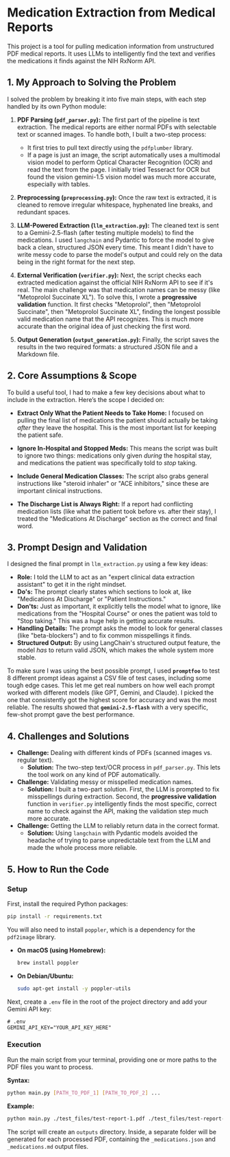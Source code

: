 # Medication Extraction from Medical Reports

This project is a tool for pulling medication information from unstructured PDF medical reports. It uses LLMs to intelligently find the text and verifies the medications it finds against the NIH RxNorm API.

## 1. My Approach to Solving the Problem

I solved the problem by breaking it into five main steps, with each step handled by its own Python module:

1.  **PDF Parsing (`pdf_parser.py`):** The first part of the pipeline is text extraction. The medical reports are either normal PDFs with selectable text or scanned images. To handle both, I built a two-step process:
    * It first tries to pull text directly using the `pdfplumber` library.
    * If a page is just an image, the script automatically uses a multimodal vision model to perform Optical Character Recognition (OCR) and read the text from the page. I initially tried Tesseract for OCR but found the vision gemini-1.5 vision model was much more accurate, especially with tables.

2.  **Preprocessing (`preprocessing.py`):** Once the raw text is extracted, it is cleaned to remove irregular whitespace, hyphenated line breaks, and redundant spaces.

3.  **LLM-Powered Extraction (`llm_extraction.py`):** The cleaned text is sent to a Gemini-2.5-flash (after testing multiple models) to find the medications. I used `langchain` and Pydantic to force the model to give back a clean, structured JSON every time. This meant I didn't have to write messy code to parse the model's output and could rely on the data being in the right format for the next step.

4.  **External Verification (`verifier.py`):** Next, the script checks each extracted medication against the official NIH RxNorm API to see if it's real. The main challenge was that medication names can be messy (like "Metoprolol Succinate XL"). To solve this, I wrote a **progressive validation** function. It first checks "Metoprolol", then "Metoprolol Succinate", then "Metoprolol Succinate XL", finding the longest possible valid medication name that the API recognizes. This is much more accurate than the original idea of just checking the first word.

5.  **Output Generation (`output_generation.py`):** Finally, the script saves the results in the two required formats: a structured JSON file and a Markdown file.

## 2. Core Assumptions & Scope

To build a useful tool, I had to make a few key decisions about what to include in the extraction. Here’s the scope I decided on:

* **Extract Only What the Patient Needs to Take Home:** I focused on pulling the final list of medications the patient should actually be taking *after* they leave the hospital. This is the most important list for keeping the patient safe.

* **Ignore In-Hospital and Stopped Meds:** This means the script was built to ignore two things: medications only given *during* the hospital stay, and medications the patient was specifically told to *stop* taking.

* **Include General Medication Classes:** The script also grabs general instructions like "steroid inhaler" or "ACE inhibitors," since these are important clinical instructions.

* **The Discharge List is Always Right:** If a report had conflicting medication lists (like what the patient took before vs. after their stay), I treated the "Medications At Discharge" section as the correct and final word.

## 3. Prompt Design and Validation

I designed the final prompt in `llm_extraction.py` using a few key ideas:

* **Role:** I told the LLM to act as an "expert clinical data extraction assistant" to get it in the right mindset.
* **Do's:** The prompt clearly states which sections to look at, like "Medications At Discharge" or "Patient Instructions."
* **Don'ts:** Just as important, it explicitly tells the model what to ignore, like medications from the "Hospital Course" or ones the patient was told to "Stop taking." This was a huge help in getting accurate results.
* **Handling Details:** The prompt asks the model to look for general classes (like "beta-blockers") and to fix common misspellings it finds.
* **Structured Output:** By using LangChain's structured output feature, the model *has* to return valid JSON, which makes the whole system more stable.

To make sure I was using the best possible prompt, I used **`promptfoo`** to test 8 different prompt ideas against a CSV file of test cases, including some tough edge cases. This let me get real numbers on how well each prompt worked with different models (like GPT, Gemini, and Claude). I picked the one that consistently got the highest score for accuracy and was the most reliable. The results showed that **`gemini-2.5-flash`** with a very specific, few-shot prompt gave the best performance.

## 4. Challenges and Solutions

* **Challenge:** Dealing with different kinds of PDFs (scanned images vs. regular text).
    * **Solution:** The two-step text/OCR process in `pdf_parser.py`. This lets the tool work on any kind of PDF automatically.
* **Challenge:** Validating messy or misspelled medication names.
    * **Solution:** I built a two-part solution. First, the LLM is prompted to fix misspellings during extraction. Second, the **progressive validation** function in `verifier.py` intelligently finds the most specific, correct name to check against the API, making the validation step much more accurate.
* **Challenge:** Getting the LLM to reliably return data in the correct format.
    * **Solution:** Using `langchain` with Pydantic models avoided the headache of trying to parse unpredictable text from the LLM and made the whole process more reliable.

## 5. How to Run the Code

### Setup

First, install the required Python packages:

```bash
pip install -r requirements.txt
```

You will also need to install `poppler`, which is a dependency for the `pdf2image` library.

* **On macOS (using Homebrew):**
    ```bash
    brew install poppler
    ```
* **On Debian/Ubuntu:**
    ```bash
    sudo apt-get install -y poppler-utils
    ```

Next, create a `.env` file in the root of the project directory and add your Gemini API key:

```text
# .env
GEMINI_API_KEY="YOUR_API_KEY_HERE"
```

### Execution

Run the main script from your terminal, providing one or more paths to the PDF files you want to process.

**Syntax:**

```bash
python main.py [PATH_TO_PDF_1] [PATH_TO_PDF_2] ...
```

**Example:**

```bash
python main.py ./test_files/test-report-1.pdf ./test_files/test-report-2.pdf
```

The script will create an `outputs` directory. Inside, a separate folder will be generated for each processed PDF, containing the `_medications.json` and `_medications.md` output files.